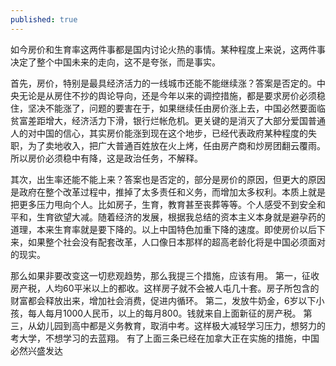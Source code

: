 ```yaml
---
published: true
---
```

如今房价和生育率这两件事都是国内讨论火热的事情。某种程度上来说，这两件事决定了整个中国未来的走向，这不是夸张，而是事实。

首先，房价，特别是最具经济活力的一线城市还能不能继续涨？答案是否定的。中央无论是从房住不抄的舆论导向，还是今年以来的调控措施，都是要求房价必须稳住，坚决不能涨了，问题的要害在于，如果继续任由房价涨上去，中国必然要面临贫富差距增大，经济活力下滑，银行烂帐危机。更关键的是消灭了大部分爱国普通人的对中国的信心，其实房价能涨到现在这个地步，已经代表政府某种程度的失职，为了卖地收入，把广大普通百姓放在火上烤，任由房产商和炒房团翻云覆雨。所以房价必须稳中有降，这是政治任务，不解释。

其次，出生率还能不能上来？答案也是否定的，部分是房价的原因，但更大的原因是政府在整个改革过程中，推掉了太多责任和义务，而增加太多权利。本质上就是把更多压力甩向个人。比如房子，生育，教育甚至丧葬等等。个人感受不到安全和平和，生育欲望大减。随着经济的发展，根据我总结的资本主义本身就是避孕药的道理，本来生育率就是要下降的。以上中国特色加重下降的速度。即使房价以后下来，如果整个社会没有配套改革，人口像日本那样的超高老龄化将是中国必须面对的现实。

那么如果非要改变这一切悲观趋势，那么我提三个措施，应该有用。
第一，征收房产税，人均60平米以上的都收。这样房子就不会被人屯几十套。房子所包含的财富都会释放出来，增加社会消费，促进内循环。
第二，发放牛奶金，6岁以下小孩，每人每月1000人民币，以上的每月800。钱就来自上面新征的房产税。
第三，从幼儿园到高中都是义务教育，取消中考。这样极大减轻学习压力，想努力的考大学，不想学习的去蓝翔。
有了上面三条已经在加拿大正在实施的措施，中国必然兴盛发达
